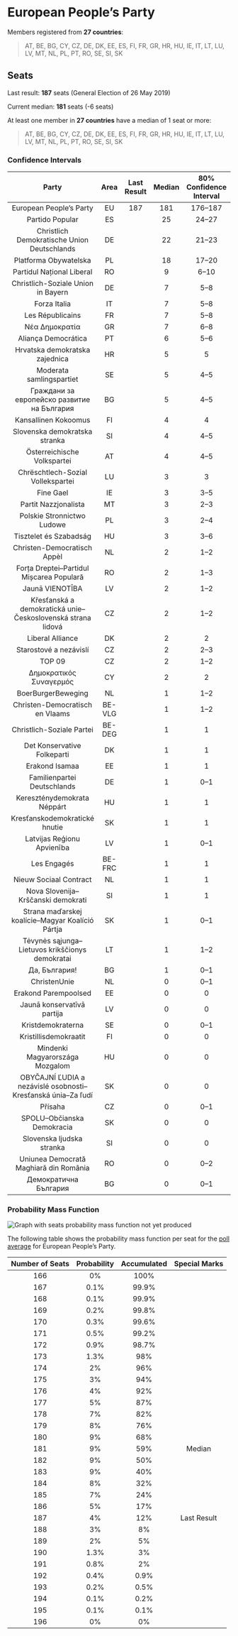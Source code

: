 # European People’s Party

Members registered from **27 countries**:

> AT, BE, BG, CY, CZ, DE, DK, EE, ES, FI, FR, GR, HR, HU, IE, IT, LT, LU, LV, MT, NL, PL, PT, RO, SE, SI, SK

## Seats

Last result: **187** seats (General Election of 26 May 2019)

Current median: **181** seats (-6 seats)

At least one member in **27 countries** have a median of 1 seat or more:

> AT, BE, BG, CY, CZ, DE, DK, EE, ES, FI, FR, GR, HR, HU, IE, IT, LT, LU, LV, MT, NL, PL, PT, RO, SE, SI, SK

### Confidence Intervals

| Party | Area | Last Result | Median | 80% Confidence Interval | 90% Confidence Interval | 95% Confidence Interval | 99% Confidence Interval |
|:-----:|:----:|:-----------:|:------:|:-----------------------:|:-----------------------:|:-----------------------:|:-----------------------:|
| European People’s Party | EU | 187 | 181 | 176–187 | 174–188 | 173–190 | 170–192 |
| Partido Popular | ES | | 25 | 24–27 | 24–27 | 23–28 | 23–28 |
| Christlich Demokratische Union Deutschlands | DE | | 22 | 21–23 | 20–23 | 19–23 | 19–25 |
| Platforma Obywatelska | PL | | 18 | 17–20 | 16–21 | 16–21 | 14–21 |
| Partidul Național Liberal | RO | | 9 | 6–10 | 6–11 | 6–11 | 5–12 |
| Christlich-Soziale Union in Bayern | DE | | 7 | 5–8 | 5–8 | 5–8 | 5–8 |
| Forza Italia | IT | | 7 | 5–8 | 4–8 | 4–9 | 4–9 |
| Les Républicains | FR | | 7 | 5–8 | 5–8 | 0–8 | 0–9 |
| Νέα Δημοκρατία | GR | | 7 | 6–8 | 6–8 | 6–8 | 6–8 |
| Aliança Democrática | PT | | 6 | 5–6 | 5–7 | 5–7 | 5–7 |
| Hrvatska demokratska zajednica | HR | | 5 | 5 | 5 | 5 | 5 |
| Moderata samlingspartiet | SE | | 5 | 4–5 | 4–5 | 4–5 | 4–5 |
| Граждани за европейско развитие на България | BG | | 5 | 4–5 | 4–5 | 4–5 | 4–6 |
| Kansallinen Kokoomus | FI | | 4 | 4 | 3–4 | 3–4 | 3–4 |
| Slovenska demokratska stranka | SI | | 4 | 4–5 | 4–5 | 3–5 | 3–5 |
| Österreichische Volkspartei | AT | | 4 | 4–5 | 4–5 | 4–5 | 4–5 |
| Chrëschtlech-Sozial Vollekspartei | LU | | 3 | 3 | 3 | 3 | 3 |
| Fine Gael | IE | | 3 | 3–5 | 3–5 | 3–5 | 3–5 |
| Partit Nazzjonalista | MT | | 3 | 2–3 | 2–3 | 2–3 | 2–3 |
| Polskie Stronnictwo Ludowe | PL | | 3 | 2–4 | 2–4 | 2–5 | 2–5 |
| Tisztelet és Szabadság | HU | | 3 | 3–6 | 3–6 | 2–6 | 2–7 |
| Christen-Democratisch Appèl | NL | | 2 | 1–2 | 1–2 | 1–2 | 1–2 |
| Forța Dreptei–Partidul Mișcarea Populară | RO | | 2 | 1–3 | 1–3 | 1–3 | 1–4 |
| Jaunā VIENOTĪBA | LV | | 2 | 1–2 | 1–2 | 1–2 | 1–2 |
| Křesťanská a demokratická unie–Československá strana lidová | CZ | | 2 | 1–2 | 1–2 | 1–2 | 1–2 |
| Liberal Alliance | DK | | 2 | 2 | 2 | 1–2 | 1–2 |
| Starostové a nezávislí | CZ | | 2 | 2–3 | 2–3 | 2–3 | 1–3 |
| TOP 09 | CZ | | 2 | 1–2 | 1–2 | 1–2 | 1–2 |
| Δημοκρατικός Συναγερμός | CY | | 2 | 2 | 2 | 2 | 2 |
| BoerBurgerBeweging | NL | | 1 | 1–2 | 1–2 | 1–2 | 1–2 |
| Christen-Democratisch en Vlaams | BE-VLG | | 1 | 1–2 | 1–2 | 1–2 | 1–2 |
| Christlich-Soziale Partei | BE-DEG | | 1 | 1 | 1 | 1 | 1 |
| Det Konservative Folkeparti | DK | | 1 | 1 | 1 | 1 | 1 |
| Erakond Isamaa | EE | | 1 | 1 | 1–2 | 1–2 | 1–2 |
| Familienpartei Deutschlands | DE | | 1 | 0–1 | 0–1 | 0–1 | 0–1 |
| Kereszténydemokrata Néppárt | HU | | 1 | 1 | 1–2 | 0–2 | 0–2 |
| Kresťanskodemokratické hnutie | SK | | 1 | 1 | 1 | 1–2 | 1–2 |
| Latvijas Reģionu Apvienība | LV | | 1 | 0–1 | 0–1 | 0–1 | 0–1 |
| Les Engagés | BE-FRC | | 1 | 1 | 1 | 1 | 1 |
| Nieuw Sociaal Contract | NL | | 1 | 1 | 1–2 | 1–2 | 1–2 |
| Nova Slovenija–Krščanski demokrati | SI | | 1 | 1 | 0–1 | 0–1 | 0–1 |
| Strana maďarskej koalície–Magyar Koalíció Pártja | SK | | 1 | 0–1 | 0–1 | 0–1 | 0–1 |
| Tėvynės sąjunga–Lietuvos krikščionys demokratai | LT | | 1 | 1–2 | 1–2 | 1–2 | 1–2 |
| Да, България! | BG | | 1 | 0–1 | 0–1 | 0–1 | 0–1 |
| ChristenUnie | NL | | 0 | 0–1 | 0–1 | 0–1 | 0–1 |
| Erakond Parempoolsed | EE | | 0 | 0 | 0 | 0 | 0 |
| Jaunā konservatīvā partija | LV | | 0 | 0 | 0 | 0 | 0 |
| Kristdemokraterna | SE | | 0 | 0–1 | 0–1 | 0–1 | 0–1 |
| Kristillisdemokraatit | FI | | 0 | 0 | 0 | 0 | 0 |
| Mindenki Magyarországa Mozgalom | HU | | 0 | 0 | 0 | 0 | 0 |
| OBYČAJNÍ ĽUDIA a nezávislé osobnosti–Kresťanská únia–Za ľudí | SK | | 0 | 0 | 0–1 | 0–1 | 0–1 |
| Přísaha | CZ | | 0 | 0–1 | 0–1 | 0–2 | 0–2 |
| SPOLU–Občianska Demokracia | SK | | 0 | 0 | 0 | 0 | 0 |
| Slovenska ljudska stranka | SI | | 0 | 0 | 0 | 0 | 0 |
| Uniunea Democrată Maghiară din România | RO | | 0 | 0–2 | 0–2 | 0–2 | 0–2 |
| Демократична България | BG | | 0 | 0–1 | 0–1 | 0–1 | 0–1 |

### Probability Mass Function

![Graph with seats probability mass function not yet produced](average-2024-05-15-seats-pmf-europeanpeople’sparty.png "Seats Probability Mass Function")

The following table shows the probability mass function per seat for the [poll average](average-2024-05-15.html) for European People’s Party.

| Number of Seats | Probability | Accumulated | Special Marks |
|:---------------:|:-----------:|:-----------:|:-------------:|
| 166 | 0% | 100% |  |
| 167 | 0.1% | 99.9% |  |
| 168 | 0.1% | 99.9% |  |
| 169 | 0.2% | 99.8% |  |
| 170 | 0.3% | 99.6% |  |
| 171 | 0.5% | 99.2% |  |
| 172 | 0.9% | 98.7% |  |
| 173 | 1.3% | 98% |  |
| 174 | 2% | 96% |  |
| 175 | 3% | 94% |  |
| 176 | 4% | 92% |  |
| 177 | 5% | 87% |  |
| 178 | 7% | 82% |  |
| 179 | 8% | 76% |  |
| 180 | 9% | 68% |  |
| 181 | 9% | 59% | Median |
| 182 | 9% | 50% |  |
| 183 | 9% | 40% |  |
| 184 | 8% | 32% |  |
| 185 | 7% | 24% |  |
| 186 | 5% | 17% |  |
| 187 | 4% | 12% | Last Result |
| 188 | 3% | 8% |  |
| 189 | 2% | 5% |  |
| 190 | 1.3% | 3% |  |
| 191 | 0.8% | 2% |  |
| 192 | 0.4% | 0.9% |  |
| 193 | 0.2% | 0.5% |  |
| 194 | 0.1% | 0.2% |  |
| 195 | 0.1% | 0.1% |  |
| 196 | 0% | 0% |  |


